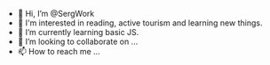 - 👋 Hi, I’m @SergWork
- 👀 I'm interested in reading, active tourism and learning new things.
- 🌱 I’m currently learning basic JS.
- 💞️ I’m looking to collaborate on ...
- 📫 How to reach me ...

<!---
SergWork/SergWork is a ✨ special ✨ repository because its `README.md` (this file) appears on your GitHub profile.
You can click the Preview link to take a look at your changes.
--->
